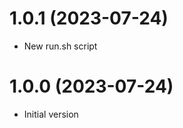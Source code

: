 <a name="1.0.1"></a>
# 1.0.1 (2023-07-24)

- New run.sh script

<a name="1.0.0"></a>
# 1.0.0 (2023-07-24)

- Initial version